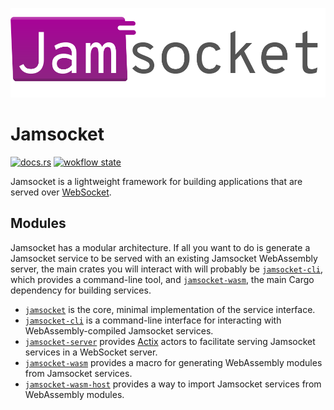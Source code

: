 ![Jamsocket Logo](jamsocket_logo.svg)

# Jamsocket

[![docs.rs](https://img.shields.io/badge/docs-latest-orange)](https://jamsocket.github.io/jamsocket/jamsocket/index.html)
[![wokflow state](https://github.com/jamsocket/jamsocket/workflows/test/badge.svg)](https://github.com/jamsocket/jamsocket/actions/workflows/test.yml)

Jamsocket is a lightweight framework for building applications that are served over
[WebSocket](https://developer.mozilla.org/en-US/docs/Web/API/WebSockets_API).

## Modules

Jamsocket has a modular architecture. If all you want to do is generate a Jamsocket service to
be served with an existing Jamsocket WebAssembly server, the main crates you will interact with
will probably be [`jamsocket-cli`](/jamsocket-cli), which provides a command-line tool, and
[`jamsocket-wasm`](/jamsocket-wasm), the main Cargo dependency for building services.

- [`jamsocket`](https://jamsocket.github.io/jamsocket/jamsocket/index.html) is the core, minimal implementation of the service interface.
- [`jamsocket-cli`](https://jamsocket.github.io/jamsocket/jamsocket_cli/index.html) is a command-line interface for interacting with WebAssembly-compiled Jamsocket services.
- [`jamsocket-server`](https://jamsocket.github.io/jamsocket/jamsocket_server/index.html) provides [Actix](https://actix.rs/) actors to facilitate serving Jamsocket services in a WebSocket server.
- [`jamsocket-wasm`](https://jamsocket.github.io/jamsocket/jamsocket_wasm/index.html) provides a macro for generating WebAssembly modules from Jamsocket services.
- [`jamsocket-wasm-host`](https://jamsocket.github.io/jamsocket/jamsocket_wasm_host/index.html) provides a way to import Jamsocket services from WebAssembly modules.
